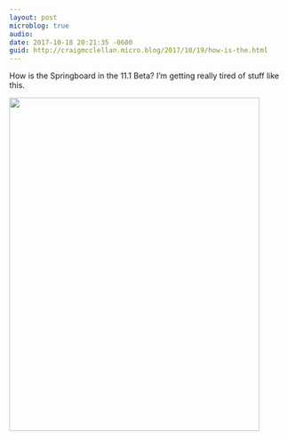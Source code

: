 ```yaml
---
layout: post
microblog: true
audio: 
date: 2017-10-18 20:21:35 -0600
guid: http://craigmcclellan.micro.blog/2017/10/19/how-is-the.html
---
```

How is the Springboard in the 11.1 Beta? I’m getting really tired of stuff like this.

<img src="http://craigmcclellan.com/uploads/2017/0f0d048f38.jpg" width="450" height="600" />
